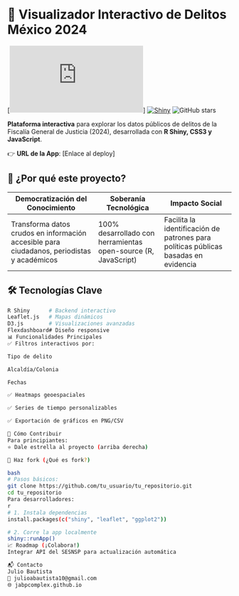 # 🚨 Visualizador Interactivo de Delitos México 2024 

[![License: GPL](https://www.gnu.org/licenses/old-licenses/gpl-2.0.html)]
[![Shiny](https://img.shields.io/badge/Shiny-RStudio-blue.svg)](https://shiny.rstudio.com/)
![GitHub stars](https://img.shields.io/github/stars/jabpcomplex/dashbord_CRIMEN_CDMX?style=social)

**Plataforma interactiva** para explorar los datos públicos de delitos de la Fiscalía General de Justicia (2024), desarrollada con **R Shiny, CSS3 y JavaScript**.

👉 **URL de la App**: [Enlace al deploy] 

## 🌟 ¿Por qué este proyecto?
| Democratización del Conocimiento | Soberanía Tecnológica | Impacto Social |
|---------------------------------|-----------------------|----------------|
| Transforma datos crudos en información accesible para ciudadanos, periodistas y académicos | 100% desarrollado con herramientas open-source (R, JavaScript) | Facilita la identificación de patrones para políticas públicas basadas en evidencia |

## 🛠️ Tecnologías Clave
```bash
R Shiny      # Backend interactivo
Leaflet.js   # Mapas dinámicos
D3.js        # Visualizaciones avanzadas
Flexdashboard# Diseño responsive
📊 Funcionalidades Principales
✅ Filtros interactivos por:

Tipo de delito

Alcaldía/Colonia

Fechas

✅ Heatmaps geoespaciales

✅ Series de tiempo personalizables

✅ Exportación de gráficos en PNG/CSV

🚀 Cómo Contribuir
Para principiantes:
⭐ Dale estrella al proyecto (arriba derecha)

🍴 Haz fork (¿Qué es fork?)

bash
# Pasos básicos:
git clone https://github.com/tu_usuario/tu_repositorio.git
cd tu_repositorio
Para desarrolladores:
r
# 1. Instala dependencias
install.packages(c("shiny", "leaflet", "ggplot2"))

# 2. Corre la app localmente
shiny::runApp()
📈 Roadmap (¡Colabora!)
Integrar API del SESNSP para actualización automática

📬 Contacto
Julio Bautista
📧 julioabautista10@gmail.com
🌐 jabpcomplex.github.io

